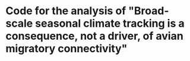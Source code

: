 # Code for the analysis of "Broad-scale seasonal climate tracking is a consequence, not a driver, of avian migratory connectivity"
